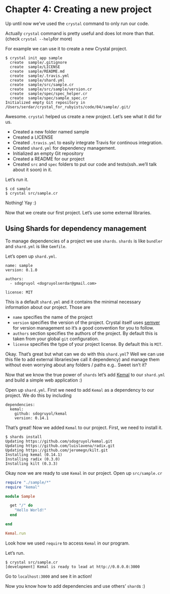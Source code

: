 # Chapter 4: Creating a new project

Up until now we’ve used the `crystal` command to only run our code.

Actually `crystal` command is pretty useful and does lot more than that. \(check `crystal --help`for more\)

For example we can use it to create a new Crystal project.

```text
$ crystal init app sample
  create  sample/.gitignore
  create  sample/LICENSE
  create  sample/README.md
  create  sample/.travis.yml
  create  sample/shard.yml
  create  sample/src/sample.cr
  create  sample/src/sample/version.cr
  create  sample/spec/spec_helper.cr
  create  sample/spec/sample_spec.cr
Initialized empty Git repository in /Users/serdar/crystal_for_rubyists/code/04/sample/.git/
```

Awesome. `crystal` helped us create a new project. Let’s see what it did for us.

* Created a new folder named sample
* Created a LICENSE
* Created `.travis.yml` to easily integrate Travis for continous integration.
* Created `shard.yml` for dependency management.
* Initialized an empty Git repository
* Created a README for our project
* Created `src` and `spec` folders to put our code and tests\(ssh..we’ll talk about it soon\) in it.

Let’s run it.

```text
$ cd sample
$ crystal src/sample.cr
```

Nothing! Yay :\)

Now that we create our first project. Let’s use some external libraries.

## Using Shards for dependency management  <a id="using-shards-for-dependency-management"></a>

To manage dependencies of a project we use `shards`. `shards` is like `bundler` and `shard.yml` is like `Gemfile`.

Let’s open up `shard.yml`.

```text
name: sample
version: 0.1.0

authors:
  - sdogruyol <dogruyolserdar@gmail.com>

license: MIT
```

This is a default `shard.yml` and it contains the minimal necessary information about our project. Those are

* `name` specifies the name of the project
* `version` specifies the version of the project. Crystal itself uses [semver](http://semver.org/) for version management so it’s a good convention for you to follow.
* `authors` section specifies the authors of the project. By default this is taken from your global `git` configuration.
* `license` specifies the type of your project license. By default this is `MIT`.

Okay. That’s great but what can we do with this `shard.yml`? Well we can use this file to add external libraries\(we call it dependency\) and manage them without even worrying about any folders / paths e.g.. Sweet isn’t it?

Now that we know the true power of `shards` let’s add [Kemal](https://github.com/sdogruyol/kemal) to our `shard.yml` and build a simple web application :\)

Open up `shard.yml`. First we need to add `Kemal` as a dependency to our project. We do this by including

```text
dependencies:
  kemal:
    github: sdogruyol/kemal
    version: 0.14.1
```

That’s great! Now we added `Kemal` to our project. First, we need to install it.

```text
$ shards install
Updating https://github.com/sdogruyol/kemal.git
Updating https://github.com/luislavena/radix.git
Updating https://github.com/jeromegn/kilt.git
Installing kemal (0.14.1)
Installing radix (0.3.0)
Installing kilt (0.3.3)
```

Okay now we are ready to use `Kemal` in our project. Open up `src/sample.cr`

```ruby
require "./sample/*"
require "kemal"

module Sample

  get "/" do
    "Hello World!"
  end

end

Kemal.run
```

Look how we used `require` to access `Kemal` in our program.

Let’s run.

```text
$ crystal src/sample.cr
[development] Kemal is ready to lead at http://0.0.0.0:3000
```

Go to `localhost:3000` and see it in action!

Now you know how to add dependencies and use others’ `shard`s :\)

